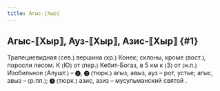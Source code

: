 ```yaml
---
title: Агыс-⟦Хыр⟧
---
```

## Агыс-⟦Хыр⟧, Ауз-⟦Хыр⟧, Азис-⟦Хыр⟧ {#1}

Трапециевидная ⦅сев.⦆ вершина ⦅хр.⦆ Конек; склоны, кроме ⦅вост.⦆, поросли лесом. К ⦅Ю⦆ от ⦅пер.⦆ Кебит-Богаз, в 5 км к ⦅З⦆ от ⦅н.п.⦆ Изобильное ⦅Алушт.⦆ – ❶, ❷ ⦅тюрк.⦆ агыз, авыз, ауз – рот, устье; агыс, авыз – ⦅р.пл.⦆; ❸ ⦅тюрк.⦆ азис, азиз – мусульманский святой .
